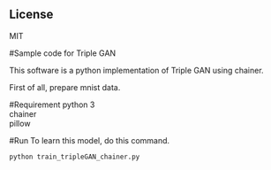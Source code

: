 ## License
MIT  
  
#Sample code for Triple GAN

This software is a python implementation of Triple GAN using chainer.  

First of all, prepare mnist data.  

#Requirement
python 3  
chainer  
pillow  

#Run
To learn this model, do this command.  

```
python train_tripleGAN_chainer.py
```



